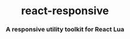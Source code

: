 <h1 align="center">react-responsive</h1>
<h3 align="center">A responsive utility toolkit for React Lua</h3>
